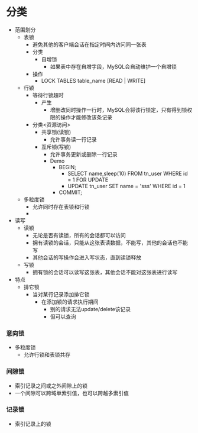 # 分类
- 范围划分
    - 表锁 
	    - 避免其他的客户端会话在指定时间内访问同一张表
	    - 分类
		    - 自增锁
				- 如果表中存在自增字段，MySQL会自动维护一个自增锁
		- 操作
			- LOCK TABLES table_name [READ | WRITE]
    - 行锁
	    - 等待行锁超时
		    - 产生
			    - 增删改同时操作一行时，MySQL会将该行锁定，只有得到锁权限的操作才能修改该条记录
	    - 分类<资源访问>
	        - 共享锁(读锁)
		        - 允许事务读一行记录
	        - 互斥锁(写锁)
		        - 允许事务更新或删除一行记录
		        - Demo
			        - BEGIN;
						- SELECT name,sleep(10) FROM tn_user WHERE id = 1 FOR UPDATE
						- UPDATE tn_user SET name = 'sss' WHERE id = 1
					- COMMIT;
	- 多粒度锁
		- 允许同时存在表锁和行锁
		- 							
- 读写
	- 读锁
		- 无论是否有读锁，所有的会话都可以访问
		- 拥有读锁的会话，只能从这张表读数据，不能写，其他的会话也不能写
		- 其他会话的写操作会进入写状态，直到读锁释放
	- 写锁
		- 拥有锁的会话可以读写这张表，其他会话不能对这张表进行读写
- 特点
	- 排它锁		
		- 当对某行记录添加排它锁
			- 在添加锁的请求执行期间
				- 别的请求无法update/delete该记录
				- 但可以查询		

### 意向锁
- 多粒度锁
	- 允许行锁和表锁共存

### 间隙锁
- 索引记录之间或之外间隙上的锁
- 一个间隙可以跨域单索引值，也可以跨越多索引值

### 记录锁
- 索引记录上的锁